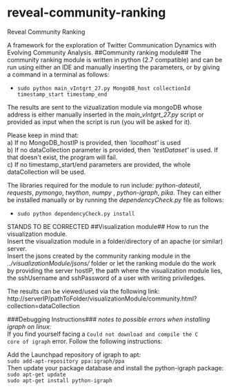 reveal-community-ranking
============================

Reveal Community Ranking

A framework for the exploration of Twitter Communication Dynamics with Evolving Community Analysis.
##Community ranking module##
The community ranking module is written in python (2.7 compatible) and can be run using either an IDE and manually inserting the parameters, or by giving a command in a terminal as follows:
* <code>sudo python main_vIntgrt_27.py MongoDB_host collectionId timestamp_start timestamp_end</code> 

The results are sent to the vizualization module via mongoDB whose address is either manually inserted in the _main_vIntgrt_27.py_ script or provided as input when the script is run (you will be asked for it).

Please keep in mind that:   
a) If no MongoDB_hostIP is provided, then _'localhost'_ is used   
b) If no dataCollection parameter is provided, then _'testDataset'_ is used. If that doesn't exist, the program will fail.  
c) If no timestamp_start/end parameters are provided, the whole dataCollection will be used.   

The libraries required for the module to run include: _python-dateutil_, _requests_, _pymongo_,  _twython_, _numpy_ , _python-igraph_, _pika_. They can either be installed manually or by running the _dependencyCheck.py_ file as follows:
* <code>sudo python dependencyCheck.py install</code>

STANDS TO BE CORRECTED
##Visualization module##
How to run the visualization module.   
Insert the visualization module in a folder/directory of an apache (or similar) server.   
Insert the jsons created by the community ranking module in the _../visualizationModule/jsons/_ folder or let the ranking module do the work by providing the server hostIP, the path where the visualization module lies, the sshUsername and sshPassword of a user with writing priviledges.

The results can be viewed/used via the following link:   
http://serverIP/pathToFolder/visualizationModule/community.html?collection=dataCollection

###Debugging Instructions###
_notes to possible errors when installing igraph on linux:_   
If you find yourself facing a <code>Could not download and compile the C core of igraph</code> error. Follow the following instructions:

Add the Launchpad repository of igraph to apt:   
<code>sudo add-apt-repository ppa:igraph/ppa</code>   
Then update your package database and install the python-igraph package:   
<code>sudo apt-get update</code>   
<code>sudo apt-get install python-igraph</code>
